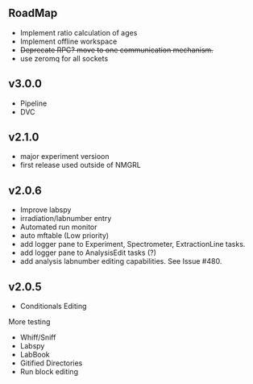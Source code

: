 RoadMap
----------------
 - Implement ratio calculation of ages
 - Implement offline workspace
 - ~~Deprecate RPC? move to one communication mechanism.~~
 - use zeromq for all sockets

v3.0.0
------------------
 - Pipeline
 - DVC
 
v2.1.0
------------------
 - major experiment versioon
 - first release used outside of NMGRL
 
v2.0.6
----------------
 - Improve labspy
 - irradiation/labnumber entry
 - Automated run monitor
 - auto mftable (Low priority)
 - add logger pane to Experiment, Spectrometer, ExtractionLine tasks.
 - add logger pane to AnalysisEdit tasks (?)
 - add analysis labnumber editing capabilities. See Issue \#480. 
   
v2.0.5
----------------
 - Conditionals Editing
 
 More testing
 - Whiff/Sniff
 - Labspy
 - LabBook
 - Gitified Directories
 - Run block editing


